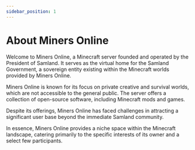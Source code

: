 ```yaml
---
sidebar_position: 1
---
```


# About Miners Online

Welcome to Miners Online, a Minecraft server founded and operated by the President of Samland. It serves as the virtual home for the Samland Government, a sovereign entity existing within the Minecraft worlds provided by Miners Online.

Miners Online is known for its focus on private creative and survival worlds, which are not accessible to the general public. The server offers a collection of open-source software, including Minecraft mods and games.

Despite its offerings, Miners Online has faced challenges in attracting a significant user base beyond the immediate Samland community.

In essence, Miners Online provides a niche space within the Minecraft landscape, catering primarily to the specific interests of its owner and a select few participants.
